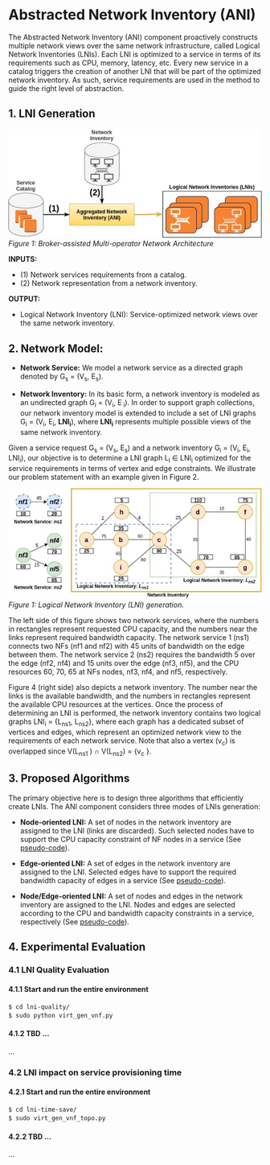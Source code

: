 # Abstracted Network Inventory (ANI)

The Abstracted Network Inventory (ANI) component proactively constructs multiple network views over the same network infrastructure, called Logical Network Inventories (LNIs). Each LNI is optimized to a service in terms of its requirements such as CPU, memory, latency, etc. Every new service in a catalog triggers the creation of another LNI that will be part of the optimized network inventory. As such, service requirements are used in the method to guide the right level of abstraction.

## 1. LNI Generation

![N|Solid](./figures/lni-gen.jpg)
*Figure 1: Broker-assisted Multi-operator Network Architecture*

**INPUTS:**
- (1) Network services requirements from a catalog.
- (2) Network representation from a network inventory.

**OUTPUT:**
- Logical Network Inventory (LNI): Service-optimized network views over the same network inventory.

## 2. Network Model:

- **Network Service:** We model a network service as a directed graph denoted by G<sub>s</sub> = (V<sub>s</sub>, E<sub>s</sub>).

- **Network Inventory:** In its basic form, a network inventory is modeled as an undirected graph G<sub>i</sub> = (V<sub>i</sub>, E<sub> i</sub>). In order to support graph collections, our network inventory model is extended to include a set of LNI graphs
G<sub>i</sub> = (V<sub>i</sub>, E<sub>i</sub>, **LNI<sub>i</sub>**), where **LNI<sub>i</sub>** represents multiple possible views of the same network inventory.

Given a service request G<sub>s</sub> = (V<sub>s</sub>, E<sub>s</sub>) and a network inventory G<sub>i</sub> = (V<sub>i</sub>, E<sub>i</sub>, LNI<sub>i</sub>), our objective is to determine a LNI graph L<sub>l</sub> ∈ LNI<sub>i</sub> optimized for the service requirements in terms of vertex and edge constraints. We illustrate our problem statement with an example given in Figure 2.

![N|Solid](./figures/net-model.jpg)
*Figure 1: Logical Network Inventory (LNI) generation.*


The left side of this figure shows two network services, where the numbers in rectangles represent requested CPU capacity, and the numbers near the links represent required bandwidth capacity. The network service 1 (ns1) connects two NFs (nf1 and nf2) with 45 units of bandwidth on the edge between them. The network service 2 (ns2) requires the bandwidth 5 over the edge (nf2, nf4) and 15 units over the edge (nf3, nf5), and the CPU resources 60, 70, 65 at NFs nodes, nf3, nf4, and nf5, respectively.

Figure 4 (right side) also depicts a network inventory. The number near the links is the available bandwidth, and the numbers in rectangles represent the available CPU resources at the vertices. Once the process of determining an LNI is performed, the network inventory contains two logical graphs LNI<sub>i</sub> = {L<sub>ns1</sub>, L<sub>ns2</sub>}, where each graph has a dedicated subset of vertices and edges, which represent an optimized network view to the requirements of each network service. Note that also a vertex (v<sub>c</sub>) is overlapped since V(L<sub>ns1</sub> ) ∩ V(L<sub>ns2</sub>) = {v<sub>c</sub> }.

## 3. Proposed Algorithms

The primary objective here is to design three algorithms that efficiently create LNIs. The ANI component considers three modes of LNIs generation:

- **Node-oriented LNI:** A set of nodes in the network inventory are assigned to the LNI (links are discarded). Such selected nodes have to support the CPU capacity constraint of NF nodes in a service (See [pseudo-code](figures/alg/node-lni.png)).

- **Edge-oriented LNI:** A set of edges in the network inventory are assigned to the LNI. Selected edges have to support the required bandwidth capacity of edges in a service (See [pseudo-code](figures/alg/edge-lni.png)).

- **Node/Edge-oriented LNI:** A set of nodes and edges in the network inventory are assigned to the LNI. Nodes and edges are selected according to the CPU and bandwidth capacity constraints in a service, respectively (See [pseudo-code](figures/alg/node-edge-lni.png)).

## 4. Experimental Evaluation

### 4.1 LNI Quality Evaluation

#### 4.1.1 Start and run the entire environment
```sh
$ cd lni-quality/
$ sudo python virt_gen_vnf.py
```

#### 4.1.2 TBD ...
...

### 4.2 LNI impact on service provisioning time

#### 4.2.1 Start and run the entire environment
```sh
$ cd lni-time-save/
$ sudo virt_gen_vnf_topo.py
```

#### 4.2.2 TBD ...
...
